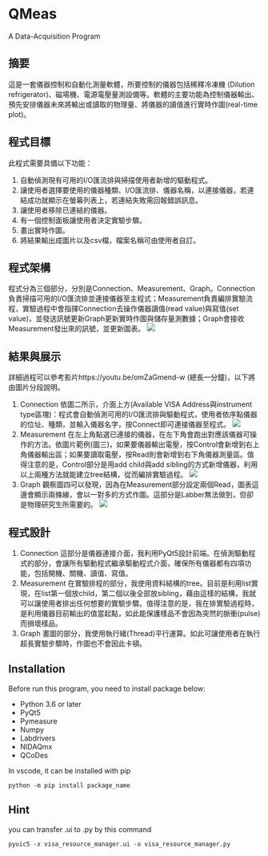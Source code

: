 # QMeas
A Data-Acquisition Program

## 摘要
這是一套儀器控制和自動化測量軟體，所要控制的儀器包括稀釋冷凍機 (Dilution refrigerator)、磁場機、電源電壓量測設備等。軟體的主要功能為控制儀器輸出、預先安排儀器未來將輸出或讀取的物理量、將儀器的讀值進行實時作圖(real-time plot)。

## 程式目標
此程式需要具備以下功能：
1.	自動偵測現有可用的I/O匯流排與掃描使用者新增的驅動程式。
2.	讓使用者選擇要使用的儀器種類、I/O匯流排、儀器名稱，以連接儀器，若連結成功就顯示在螢幕列表上，若連結失敗需回報錯誤訊息。
3.	讓使用者移除已連結的儀器。
4.	有一個控制面板讓使用者決定實驗步驟。
5.	畫出實時作圖。
6.	將結果輸出成圖片以及csv檔，檔案名稱可由使用者自訂。

## 程式架構
程式分為三個部分，分別是Connection、Measurement、Graph。Connection負責掃描可用的I/O匯流排並連接儀器至主程式；Measurement負責編排實驗流程，實驗過程中會指揮Connection去操作儀器讀值(read value)與寫值(set value)，並發送訊號更新Graph更新實時作圖與儲存量測數據；Graph會接收Measurement發出來的訊號，並更新圖表。
![](https://i.imgur.com/ueL3XPM.png)

## 結果與展示
詳細過程可以參考影片https://youtu.be/omZaGmend-w (總長一分鐘)，以下將由圖片分段說明。
1. Connection
依圖二所示，介面上方(Available VISA Address與instrument type區塊)：程式會自動偵測可用的I/O匯流排與驅動程式，使用者依序點儀器的位址、種類，並輸入儀器名字，按Connect即可連接儀器至程式。
![](https://i.imgur.com/QVYu62a.png)
2. Measurement
在左上角點選已連接的儀器，在左下角會跑出對應該儀器可操作的方法。依圖片範例(圖三)，如果要儀器輸出電壓，按Control會新增到右上角儀器輸出區；如果要讀取電壓，按Read則會新增到右下角儀器測量區。值得注意的是，Control部分是用add child與add sibling的方式新增儀器，利用以上兩種方法就能建立tree結構，從而編排實驗過程。
![](https://i.imgur.com/kZNb76J.png)
3. Graph
觀察圖四可以發現，因為在Measurement部分設定兩個Read，圖表這邊會顯示兩條線，會以一對多的方式作圖。這部分是Labber無法做到，但卻是物理研究生所需要的。
![](https://i.imgur.com/IsX7jMN.png)

## 程式設計
1. Connection
這部分是儀器連接介面，我利用PyQt5設計前端。在偵測驅動程式的部分，會讓所有驅動程式繼承驅動程式介面，確保所有儀器都有四項功能，包括開機、關機、讀值、寫值。
2. Measurement
在實驗排程的部分，我使用資料結構的tree。目前是利用list實現，在list第一個放child，第二個以後全部放sibling，藉由這樣的結構，我就可以讓使用者排出任何想要的實驗步驟。值得注意的是，我在排實驗過程時，是利用儀器目前輸出的值當起點，如此能保護樣品不會因為突然的脈衝(pulse)而損壞樣品。
3. Graph
畫圖的部分，我使用執行緒(Thread)平行運算。如此可讓使用者在執行超長實驗步驟時，作圖也不會因此卡頓。

## Installation
Before run this program, you need to install package below:
- Python 3.6 or later
- PyQt5
- Pymeasure
- Numpy
- Labdrivers
- NIDAQmx
- QCoDes

In vscode, it can be installed with pip

    python -m pip install package_name

## Hint
you can transfer .ui to .py by this command

    pyuic5 -x visa_resource_manager.ui -o visa_resource_manager.py